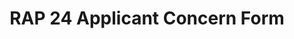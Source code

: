 ---
title: RAP 24 Applicant Concern Form
redirect_to: https://docs.google.com/forms/d/e/1FAIpQLScc6uqXitt2c4K1hR5ubq_E5RcRxpyKzHL3BEVSdqpTGmmeHA/viewform
redirect_from: 
  - /RAP24ACF
  - /rap24acf
---
